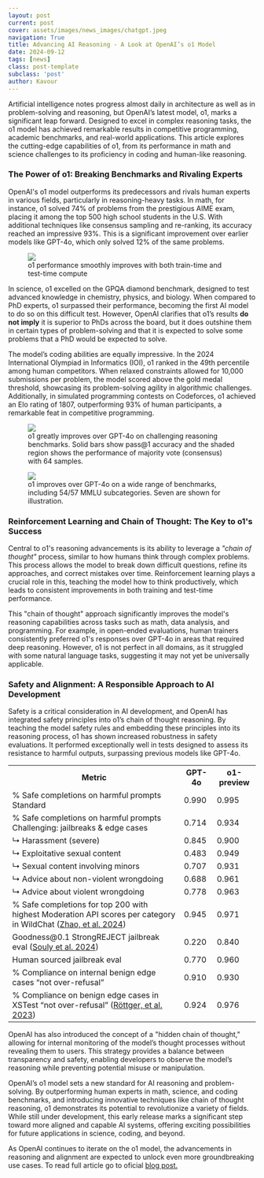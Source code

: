 ```yaml
---
layout: post
current: post
cover: assets/images/news_images/chatgpt.jpeg
navigation: True
title: Advancing AI Reasoning - A Look at OpenAI’s o1 Model
date: 2024-09-12
tags: [news]
class: post-template
subclass: 'post'
author: Kavour
---
```


<p> Artificial intelligence notes progress almost daily in architecture as well as in problem-solving and reasoning, but OpenAI’s latest model, o1, marks a significant leap forward. Designed to excel in complex reasoning tasks, the o1 model has achieved remarkable results in competitive programming, academic benchmarks, and real-world applications. This article explores the cutting-edge capabilities of o1, from its performance in math and science challenges to its proficiency in coding and human-like reasoning.</p>

<h3>The Power of o1: Breaking Benchmarks and Rivaling Experts</h3>

<p>OpenAI's o1 model outperforms its predecessors and rivals human experts in various fields, particularly in reasoning-heavy tasks. In math, for instance, o1 solved 74% of problems from the prestigious AIME exam, placing it among the top 500 high school students in the U.S. With additional techniques like consensus sampling and re-ranking, its accuracy reached an impressive 93%. This is a significant improvement over earlier models like GPT-4o, which only solved 12% of the same problems.</p>

<figure>
<img src='https://images.ctfassets.net/kftzwdyauwt9/7rMY55vLbGTlTiP9GdSOrf/0944e1cde904e896bc5bc6f3da7f16b6/compute-dark.png?w=3840&q=80&fm=webp'>
<figcaption>o1 performance smoothly improves with both train-time and test-time compute</figcaption>
</figure>

<p>In science, o1 excelled on the GPQA diamond benchmark, designed to test advanced knowledge in chemistry, physics, and biology. When compared to PhD experts, o1 surpassed their performance, becoming the first AI model to do so on this difficult test. However, OpenAI clarifies that o1’s results <strong>do not imply</strong> it is superior to PhDs across the board, but it does outshine them in certain types of problem-solving and that it is expected to solve some problems that a PhD would be expected to solve.</p>

<p>The model’s coding abilities are equally impressive. In the 2024 International Olympiad in Informatics (IOI), o1 ranked in the 49th percentile among human competitors. When relaxed constraints allowed for 10,000 submissions per problem, the model scored above the gold medal threshold, showcasing its problem-solving agility in algorithmic challenges. Additionally, in simulated programming contests on Codeforces, o1 achieved an Elo rating of 1807, outperforming 93% of human participants, a remarkable feat in competitive programming.</p>

<figure>
<img src='https://cdn.openai.com/reasoning-evals/v3/headline-desktop-dark.png?w=3840&q=90&fm=webp'>
<figcaption>o1 greatly improves over GPT-4o on challenging reasoning benchmarks. Solid bars show pass@1 accuracy and the shaded region shows the performance of majority vote (consensus) with 64 samples.</figcaption>
</figure>

<figure>
<img src='https://cdn.openai.com/reasoning-evals/v3/breakdown-dark.png?w=3840&q=90&fm=webp'>
<figcaption>o1 improves over GPT-4o on a wide range of benchmarks, including 54/57 MMLU subcategories. Seven are shown for illustration.</figcaption>
</figure>

<h3>Reinforcement Learning and Chain of Thought: The Key to o1's Success</h3>

<p>Central to o1's reasoning advancements is its ability to leverage a <i>"chain of thought"</i> process, similar to how humans think through complex problems. This process allows the model to break down difficult questions, refine its approaches, and correct mistakes over time. Reinforcement learning plays a crucial role in this, teaching the model how to think productively, which leads to consistent improvements in both training and test-time performance.</p>

<p>This "chain of thought" approach significantly improves the model's reasoning capabilities across tasks such as math, data analysis, and programming. For example, in open-ended evaluations, human trainers consistently preferred o1's responses over GPT-4o in areas that required deep reasoning. However, o1 is not perfect in all domains, as it struggled with some natural language tasks, suggesting it may not yet be universally applicable.</p>

<h3>Safety and Alignment: A Responsible Approach to AI Development</h3>

<p>Safety is a critical consideration in AI development, and OpenAI has integrated safety principles into o1’s chain of thought reasoning. By teaching the model safety rules and embedding these principles into its reasoning process, o1 has shown increased robustness in safety evaluations. It performed exceptionally well in tests designed to assess its resistance to harmful outputs, surpassing previous models like GPT-4o.</p>

<table>
  <tr>
    <th>Metric</th>
    <th>GPT-4o</th>
    <th>o1-preview</th>
  </tr>
  <tr>
    <td>% Safe completions on harmful prompts
Standard</td>
    <td>0.990</td>
    <td>0.995</td>
  </tr>
  <tr>
    <td>% Safe completions on harmful prompts
Challenging: jailbreaks & edge cases</td>
    <td>0.714</td>
    <td>0.934</td>
  </tr>
  <tr>
    <td>↳ Harassment (severe)</td>
    <td>0.845</td>
    <td>0.900</td>
  </tr>
  <tr>
    <td>↳ Exploitative sexual content</td>
    <td>0.483</td>
    <td>0.949</td>
  </tr>
  <tr>
    <td>↳ Sexual content involving minors</td>
    <td>0.707</td>
    <td>0.931</td>
  </tr>
  <tr>
    <td>↳ Advice about non-violent wrongdoing</td>
    <td>0.688</td>
    <td>0.961</td>
  </tr>
  <tr>
    <td>↳  Advice about violent wrongdoing</td>
    <td>0.778</td>
    <td>0.963</td>
  </tr>
  <tr>
    <td>% Safe completions for top 200 with highest Moderation API scores per category in WildChat (<a href='https://arxiv.org/abs/2405.01470'>Zhao, et al. 2024</a>)</td>
    <td>0.945</td>
    <td>0.971</td>
  </tr>
  <tr>
    <td>Goodness@0.1 StrongREJECT jailbreak eval (<a href='https://arxiv.org/abs/2402.10260'>Souly et al. 2024</a>)</td>
    <td>0.220</td>
    <td>0.840</td>
  </tr>
  <tr>
    <td>Human sourced jailbreak eval</td>
    <td>0.770</td>
    <td>0.960</td>
  </tr>
  <tr>
    <td>% Compliance on internal benign edge cases
“not over-refusal”</td>
    <td>0.910</td>
    <td>0.930</td>
  </tr>
  <tr>
    <td>% Compliance on benign edge cases in XSTest
“not over-refusal” (<a href='https://arxiv.org/abs/2308.01263'>Röttger, et al. 2023</a>)</td>
    <td>0.924</td>
    <td>0.976</td>
  </tr>
</table>

<p>OpenAI has also introduced the concept of a "hidden chain of thought," allowing for internal monitoring of the model’s thought processes without revealing them to users. This strategy provides a balance between transparency and safety, enabling developers to observe the model’s reasoning while preventing potential misuse or manipulation.</p>

<p>OpenAI’s o1 model sets a new standard for AI reasoning and problem-solving. By outperforming human experts in math, science, and coding benchmarks, and introducing innovative techniques like chain of thought reasoning, o1 demonstrates its potential to revolutionize a variety of fields. While still under development, this early release marks a significant step toward more aligned and capable AI systems, offering exciting possibilities for future applications in science, coding, and beyond.</P>

<p>As OpenAI continues to iterate on the o1 model, the advancements in reasoning and alignment are expected to unlock even more groundbreaking use cases. To read full article go to oficial <a href="https://openai.com/index/learning-to-reason-with-llms/">blog post.</a</p>